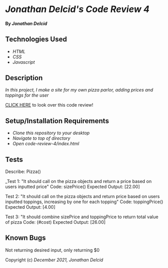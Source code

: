 # _Jonathan Delcid's Code Review 4_

#### By _**Jonathan Delcid**_


## Technologies Used

* _HTML_
* _CSS_ 
* _Javascript_


## Description

_In this project, I make a site for my own pizza parlor, adding prices and toppings for the user_

<p><a href="https://delcidj22.github.io/code-review-4">CLICK HERE</a> to look over this code review!</p>

## Setup/Installation Requirements

* _Clone this repository to your desktop_
* _Navigate to top of directory_
* _Open code-review-4/index.html_

## Tests
Describe: Pizza()

_Test 1: "It should call on the pizza objects and return a price based on users inputted price"
Code: sizePrice()
Expected Output: [22.00]

Test 2: "It should call on the pizza objects and return price based on users inputted toppings, increasing by one for each topping"
Code: toppingPrice()
Expected Output: [4.00]

Test 3: "It should combine sizePrice and toppingPrice to return total value of pizza
Code: (#cost)
Expected Output: [26.00] 

## Known Bugs
Not returning desired input, only returning $0

Copyright (c) _December 2021, Jonathan Delcid_